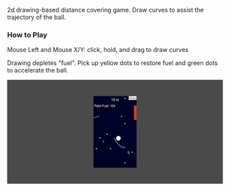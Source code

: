 2d drawing-based distance covering game. Draw curves to assist the trajectory of the ball.

### How to Play
Mouse Left and Mouse X/Y: click, hold, and drag to draw curves  

Drawing depletes "fuel". Pick up yellow dots to restore fuel and green dots to accelerate the ball.   

![](img/play_test.gif)